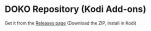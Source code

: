 # DOKO Repository (Kodi Add-ons)
Get it from the [Releases page](https://github.com/doko-desuka/doko.repository/releases) (Download the ZIP, install in Kodi)
